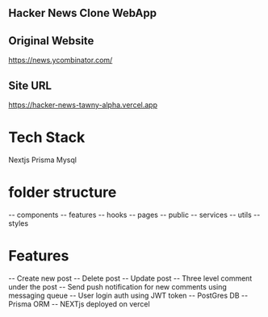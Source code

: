 ## Hacker News Clone WebApp

## Original Website
https://news.ycombinator.com/

## Site URL
https://hacker-news-tawny-alpha.vercel.app

# Tech Stack
Nextjs
Prisma
Mysql

# folder structure

-- components
-- features
-- hooks
-- pages
-- public
-- services
-- utils
-- styles

# Features
-- Create new post
-- Delete post
-- Update post
-- Three level comment under the post
-- Send push notification for new comments using messaging queue
-- User login auth using JWT token
-- PostGres DB
-- Prisma ORM
-- NEXTjs deployed on vercel
